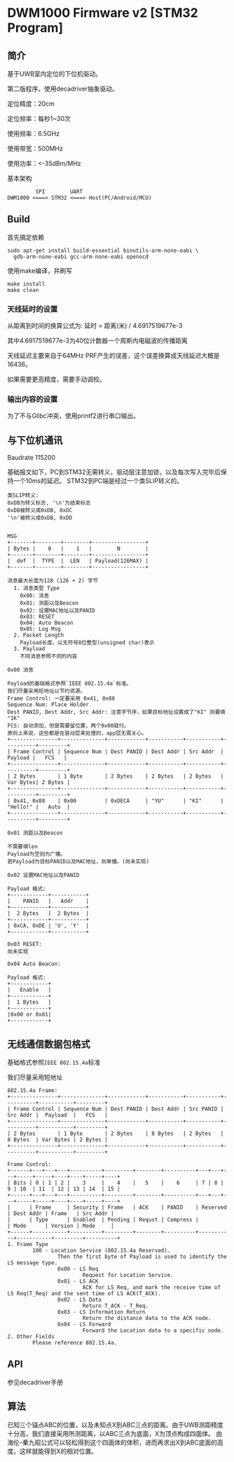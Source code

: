 # DWM1000 Firmware v2 [STM32 Program]

## 简介
基于UWB室内定位的下位机驱动。

第二版程序，使用decadriver抽象驱动。

定位精度：20cm

定位频率：每秒1~30次

使用频率：6.5GHz

使用带宽：500MHz

使用功率：<-35dBm/MHz

基本架构
~~~
         SPI        UART
DWM1000 <===> STM32 <===> Host(PC/Android/MCU)
~~~

## Build
首先搞定依赖

```shell
sudo apt-get install build-essential binutils-arm-none-eabi \
  gdb-arm-none-eabi gcc-arm-none-eabi openocd
```

使用make编译，并刷写

```shell
make install
make clean
```

### 天线延时的设置

从距离到时间的换算公式为:
延时 = 距离(米) / 4.6917519677e-3

其中4.6917519677e-3为40位计数器一个周斯内电磁波的传播距离

天线延迟主要来自于64MHz PRF产生的误差，这个误差换算成天线延迟大概是16436。

如果需要更高精度，需要手动调校。


### 输出内容的设置

为了不与Glibc冲突，使用printf2进行串口输出。

## 与下位机通讯

Baudrate 115200

基础报文如下，PC到STM32无需转义，驱动层注意加锁，以及每次写入完毕后保持一个10ms的延迟。
STM32到PC端是经过一个类SLIP转义的。
~~~
类SLIP转义:
0xDB为转义标志, '\n'为结束标志
0xDB被转义成0xDB, 0xDC
'\n'被转义成0xDB, 0xDD


MSG
+-------+--------+--------+-----------------+
| Bytes |    0   |    1   |        N        |
+-------+--------+--------+-----------------+
|  def  |  TYPE  |  LEN   | Payload(126MAX) |
+-------+--------+--------+-----------------+

消息最大长度为128 (126 + 2) 字节
  1. 消息类型 Type
    0x00: 消息
    0x01: 测距以及Beacon
    0x02: 设置MAC地址以及PANID
    0x03: RESET
    0x04: Auto Beacon
    0x05: Log Msg
  2. Packet Length
    Payload长度，以无符号8位整型(unsigned char)表示
  3. Payload
    不同消息参照不同的内容

0x00 消息

Payload的基础格式参照`IEEE 802.15.4a`标准。
我们尽量采用短地址以节约资源。
Frame Control: 一定要采用 0x41, 0x88
Sequence Num: Place Holder
Dest PANID, Dest Addr, Src Addr: 注意字节序，如果目标地址设置成了"KI" 则要填 "IK"
FCS: 自动添加，但是需要留位置，两个0x00就行。
原则上来说，这些都是在驱动层来处理的，app层无需关心。
+---------------+--------------+------------+-----------+-----------+----------+---------+
| Frame Control | Sequence Num | Dest PANID | Dest Addr | Src Addr  |  Payload |   FCS   |
+---------------+--------------+------------+-----------+-----------+----------+---------+
| 2 Bytes       | 1 Byte       | 2 Bytes    | 2 Bytes   | 2 Bytes   | Var Bytes| 2 Bytes |
+---------------+--------------+------------+-----------+-----------+----------+---------+
| 0x41, 0x88    | 0x00         | 0xDECA     | "YU"      | "KI"      | "Hello!" |   Auto  |
+---------------+--------------+------------+-----------+-----------+----------+---------+

0x01 测距以及Beacon

不需要填len
Payload为空则为广播。
若Payload为目标PANID以及MAC地址，则单播。(尚未实现)

0x02 设置MAC地址以及PANID

Payload 格式:
+------------+-----------+
|    PANID   |   Addr    |
+------------+-----------+
|  2 Bytes   |  2 Bytes  |
+------------+-----------+
| 0xCA, 0xDE | 'U', 'Y'  |
+------------+-----------+

0x03 RESET:
尚未实现

0x04 Auto Beacon:

Payload 格式:
+------------+
|   Enable   |
+------------+
|  1 Bytes   |
+------------+
|0x00 or 0x01|
+------------+

~~~

## 无线通信数据包格式
基础格式参照`IEEE 802.15.4a`标准

我们尽量采用短地址
~~~
802.15.4a Frame:
+---------------+--------------+------------+-----------+-----------+----------+-----------+---------+
| Frame Control | Sequence Num | Dest PANID | Dest Addr | Src PANID | Src Addr |  Payload  |   FCS   |
+---------------+--------------+------------+-----------+-----------+----------+-----------+---------+
| 2 Bytes       | 1 Byte       | 2 Bytes    | 8 Bytes   | 2 Bytes   | 8 Bytes  | Var Bytes | 2 Bytes |
+---------------+--------------+------------+-----------+-----------+----------+-----------+---------+

Frame Control:
+------+---+---+---+----------+---------+--------+----------+---+---+---+-----+-----+----+----+-----+----+
| Bits | 0 | 1 | 2 |    3     |    4    |   5    |    6     | 7 | 8 | 9 | 10  | 11  | 12 | 13 | 14  | 15 |
+------+---+---+---+----------+---------+--------+----------+---+---+---+-----+-----+----+----+-----+----+
|      | Frame     | Security | Frame   | ACK    | PANID    | Reserved  | Dest Addr | Frame   | Src Addr |
|      | Type      | Enabled  | Pending | Requst | Compress |           | Mode      | Version | Mode     |
+------+-----------+----------+---------+--------+----------+-----------+-----------+---------+----------+
1. Frame Type
        100 - Location Service (802.15.4a Reserved).
                Then the first byte of Payload is used to identify the LS message type.
                0x00 - LS Req
                        Request for Location Service.
                0x01 - LS ACK
                        ACK for LS Req, and mark the receive time of LS Req(T_Req) and the sent time of LS ACK(T_ACK).
                0x02 - LS Data
                        Return T_ACK - T_Req.
                0x03 - LS Information Return
                        Return the distance data to the ACK node.
                0x04 - LS Forward
                        Forward the Location data to a specific node.
2. Other Fields
        Please reference 802.15.4a.
~~~

## API
参见decadriver手册

## 算法
已知三个锚点ABC的位置，以及未知点X到ABC三点的距离。由于UWB测距精度十分高，我们直接采用所测距离，以ABC三点为底面，X为顶点构成四面体。
由海伦-秦九昭公式可以轻松得到这个四面体的体积，进而再求出X到ABC底面的高度。这样就能得到X的相对位置。
